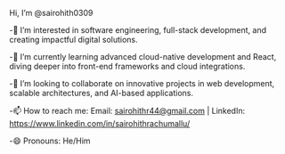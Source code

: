 Hi, I’m @sairohith0309

-👀 I’m interested in software engineering, full-stack development, and creating impactful digital solutions.

-🌱 I’m currently learning advanced cloud-native development and React, diving deeper into front-end frameworks and cloud integrations.

-💞️ I’m looking to collaborate on innovative projects in web development, scalable architectures, and AI-based applications.

-📫 How to reach me: Email: sairohithr44@gmail.com | LinkedIn: https://www.linkedin.com/in/sairohithrachumallu/

-😄 Pronouns: He/Him
	
